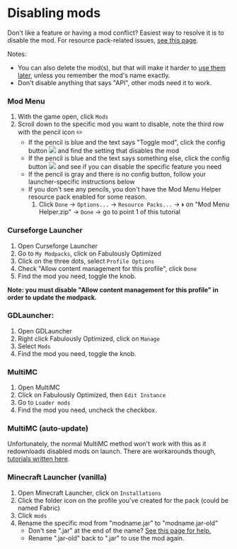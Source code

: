 # Disabling mods

Don't like a feature or having a mod conflict? Easiest way to resolve it is to disable the mod. For resource pack-related issues, [see this page](resource-pack-issues.md).

Notes:

* You can also delete the mod(s), but that will make it harder to [use them later](adding-more-mods.md), unless you remember the mod's name exactly.
* Don't disable anything that says "API", other mods need it to work.

### Mod Menu

1. With the game open, click `Mods`
2. Scroll down to the specific mod you want to disable, note the third row with the pencil icon ✏️
   * If the pencil is blue and the text says "Toggle mod", click the config button ![](https://i.ibb.co/j35cBtn/image.png) and find the setting that disables the mod
   * If the pencil is blue and the text says something else, click the config button ![](https://i.ibb.co/j35cBtn/image.png) and see if you can disable the specific feature you need
   * If the pencil is gray and there is no config button, follow your launcher-specific instructions below
   * If you don't see any pencils, you don't have the Mod Menu Helper resource pack enabled for some reason.
     1. Click `Done` -> `Options...` -> `Resource Packs...` -> `⏵` on "Mod Menu Helper.zip" -> `Done` -> go to point 1 of this tutorial

### Curseforge Launcher

1. Open Curseforge Launcher
2. Go to `My Modpacks`, click on Fabulously Optimized
3. Click on the three dots, select `Profile Options`
4. Check "Allow content management for this profile", click `Done`
5. Find the mod you need, toggle the knob.

**Note: you must disable "Allow content management for this profile" in order to update the modpack.**

### GDLauncher:

1. Open GDLauncher
2. Right click Fabulously Optimized, click on `Manage`
3. Select `Mods`
4. Find the mod you need, toggle the knob.

### MultiMC

1. Open MultiMC
2. Click on Fabulously Optimized, then `Edit Instance`
3. Go to `Loader mods`
4. Find the mod you need, uncheck the checkbox.

### MultiMC (auto-update)

Unfortunately, the normal MultiMC method won't work with this as it redownloads disabled mods on launch. There are workarounds though, [tutorials written here](multimc-auto-update.md#can-i-ignore-some-of-the-mods).

### Minecraft Launcher (vanilla)

1. Open Minecraft Launcher, click on `Installations`
2. Click the folder icon on the profile you've created for the pack (could be named Fabric)
3. Click `mods`
4. Rename the specific mod from "modname.jar" to "modname.jar-old"
   * Don't see ".jar" at the end of the name? [See this page for help.](https://www.thewindowsclub.com/show-file-extensions-in-windows)
   * Rename ".jar-old" back to ".jar" to use the mod again.
